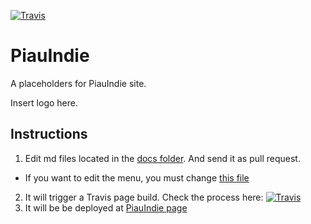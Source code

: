 [![Travis][travis-image]][travis-link]

  [travis-image]: https://api.travis-ci.org/piauindie/webpage.svg?branch=master
  [travis-link]: https://api.travis-ci.org/piauindie/webpage

# PiauIndie

A placeholders for PiauIndie site. 

Insert logo here. 

## Instructions

1. Edit md files located in the [docs folder](https://github.com/piauindie/webpage/tree/master/docs). And send it as pull request. 
  - If you want to edit the menu, you must change [this file](https://github.com/piauindie/webpage/blob/master/mkdocs.yml) 
2. It will trigger a Travis page build. Check the process here: [![Travis][travis-image]][travis-link] 
3. It will be be deployed at [PiauIndie page](http://piauindie.com) 

